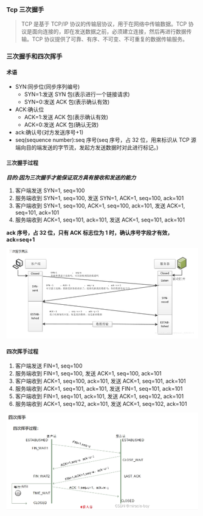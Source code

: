 ### Tcp 三次握手

> TCP 是基于 TCP/IP 协议的传输层协议，用于在网络中传输数据。TCP 协议是面向连接的，即在发送数据之前，必须建立连接，然后再进行数据传输。TCP 协议提供了可靠、有序、不可变、不可重复的数据传输服务。

### 三次握手和四次挥手

#### 术语

- SYN:同步位(同步序列编号)
  - SYN=1:发送 SYN 包(表示进行一个链接请求)
  - SYN=0:发送 ACK 包(表示确认有效)
- ACK:确认位
  - ACK=1:发送 ACK 包(表示确认有效)
  - ACK=0:发送 ACK 包(确认无效)
- ack:确认号(对方发送序号+1)
- seq(sequence number):seq 序号(seq 序号，占 32 位，用来标识从 TCP 源端向目的端发送的字节流，发起方发送数据时对此进行标记。)

#### 三次握手过程

**_目的:因为三次握手才能保证双方具有接收和发送的能力_**

1. 客户端发送 SYN=1, seq=100
2. 服务端收到 SYN=1, seq=100, 发送 SYN=1, ACK=1, seq=100, ack=101
3. 客户端收到 SYN=1, seq=100, ACK=1, seq=100, ack=101, 发送 ACK=1, seq=101, ack=101
4. 服务端收到 ACK=1, seq=101, ack=101, 发送 ACK=1, seq=101, ack=101

**ack 序号，占 32 位，只有 ACK 标志位为 1 时，确认序号字段才有效，ack=seq+1**

<!-- 图片 -->

![](三次握手1.png)

#### 四次挥手过程

1. 客户端发送 FIN=1, seq=100
2. 服务端收到 FIN=1, seq=100, 发送 ACK=1, seq=100, ack=101
3. 客户端收到 ACK=1, seq=100, ack=101, 发送 ACK=1, seq=101, ack=101
4. 服务端收到 ACK=1, seq=101, ack=101, 发送 FIN=1, seq=101, ack=101
5. 客户端收到 FIN=1, seq=101, ack=101, 发送 ACK=1, seq=102, ack=101
6. 服务端收到 ACK=1, seq=102, ack=101, 发送 ACK=1, seq=102, ack=101

![](四次挥手.png)
